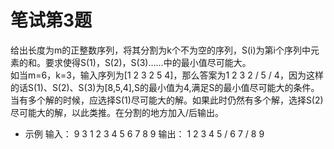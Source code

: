 # 笔试第3题
给出长度为m的正整数序列，将其分割为k个不为空的序列，S(i)为第i个序列中元素的和。要求使得S(1)，S(2)，S(3)……中的最小值尽可能大。  
如当m=6，k=3，输入序列为[1 2 3 2 5 4]，那么答案为1 2 3 2 / 5 / 4，因为这样的话S(1)、S(2)、S(3)为[8,5,4],S的最小值为4,满足S的最小值尽可能大的条件。  
当有多个解的时候，应选择S(1)尽可能大的解。如果此时仍然有多个解，选择S(2)尽可能大的解，以此类推。在分割的地方加入/后输出。  
* 示例
输入：
9 3
1 2 3 4 5 6 7 8 9
输出：
1 2 3 4 5 / 6 7 / 8 9

